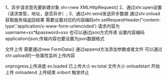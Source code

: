 1、异步请求首先要新建对象  xhr=new XMLHttpRequest()
2、通过xhr.open设置（请求类型，地址，是否异步）;
3、通过xhr.send发送异步数据
   通过xhr.onload获取服务端返回结果
   需要设置对应的内容编码xhr.setRequestHeader("content-type'.'application/x-www-form-urlencoded')
   请求内容为username=xx*&password=xxx
   也可以通过json方式传递 设置内容编码 application/json;传输内容也要设置为json数据格式

文件上传 需要通过new FormData()
通过append方法添加参数或者文件
可以通过xhr.upload的一些属性监听上传内容

 onprogress上传进度 ev.loaded 已上传大小   ev.total 文件大小
onloadstart 开始上传
onloadend 上传结束
onbort 触发终止